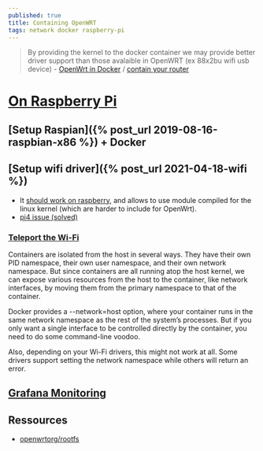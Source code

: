 ```yaml
---
published: true
title: Containing OpenWRT
tags: network docker raspberry-pi
---
```

> By providing the kernel to the docker container we may provide better driver support than those avalaible in OpenWRT (ex 88x2bu wifi usb device) -  [OpenWrt in Docker](https://github.com/oofnikj/docker-openwrt) / [contain your router](https://badgateway.qc.to/contain-your-router/)

# [On Raspberry Pi](https://github.com/oofnikj/docker-openwrt/blob/master/docs/rpi.md)

## [Setup Raspian]({% post_url 2019-08-16-raspbian-x86 %}) + Docker

## [Setup wifi driver]({% post_url 2021-04-18-wifi %})

- It [should work on raspberry](https://forum.openwrt.org/t/running-openwrt-in-a-docker-container/56049), and allows to use module compiled for the linux kernel (which are harder to include for OpenWrt).
- [pi4 issue (solved)](https://github.com/oofnikj/docker-openwrt/issues/7)

### [Teleport the Wi-Fi](https://badgateway.qc.to/contain-your-router/)
Containers are isolated from the host in several ways. They have their own PID namespace, their own user namespace, and their own network namespace. But since containers are all running atop the host kernel, we can expose various resources from the host to the container, like network interfaces, by moving them from the primary namespace to that of the container.

Docker provides a --network=host option, where your container runs in the same network namespace as the rest of the system’s processes. But if you only want a single interface to be controlled directly by the container, you need to do some command-line voodoo.

Also, depending on your Wi-Fi drivers, this might not work at all. Some drivers support setting the network namespace while others will return an error.

## [Grafana Monitoring](https://github.com/oofnikj/docker-openwrt/blob/master/monitoring/README.md)

## Ressources
- [openwrtorg/rootfs](https://hub.docker.com/r/openwrtorg/rootfs)
